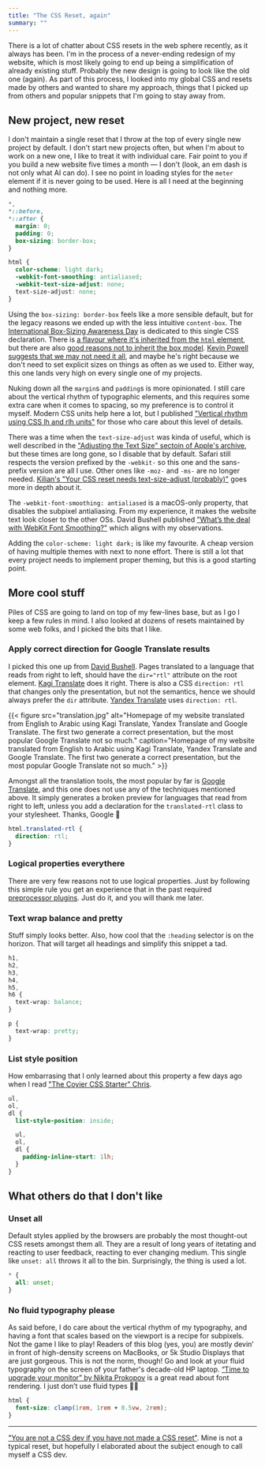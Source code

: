 ```yaml
---
title: "The CSS Reset, again"
summary: ""
---
```


There is a lot of chatter about CSS resets in the web sphere recently, as it always has been. I'm in the process of a never-ending redesign of my website, which is most likely going to end up being a simplification of already existing stuff. Probably the new design is going to look like the old one (again). As part of this process, I looked into my global CSS and resets made by others and wanted to share my approach, things that I picked up from others and popular snippets that I'm going to stay away from.

## New project, new reset

I don't maintain a single reset that I throw at the top of every single new project by default. I don't start new projects often, but when I'm about to work on a new one, I like to treat it with individual care. Fair point to you if you build a new website five times a month — I don't (look, an em dash is not only what AI can do). I see no point in loading styles for the `meter` element if it is never going to be used. Here is all I need at the beginning and nothing more.

```css
*,
*::before,
*::after {
  margin: 0;
  padding: 0;
  box-sizing: border-box;
}

html {
  color-scheme: light dark;
  -webkit-font-smoothing: antialiased;
  -webkit-text-size-adjust: none;
  text-size-adjust: none;
}
```

Using the `box-sizing: border-box` feels like a more sensible default, but for the legacy reasons we ended up with the less intuitive `content-box`. The [International Box-Sizing Awareness Day](https://css-tricks.com/international-box-sizing-awareness-day/) is dedicated to this single CSS declaration. There is [a flavour where it's inherited from the `html` element](https://css-tricks.com/inheriting-box-sizing-probably-slightly-better-best-practice/), but there are also [good reasons not to inherit the box model](https://www.oddbird.net/2025/09/04/box-model/). [Kevin Powell suggests that we may not need it all](https://www.youtube.com/watch?v=PtAcpV6TAGM), and maybe he's right because we don't need to set explicit sizes on things as often as we used to. Either way, this one lands very high on every single one of my projects.

Nuking down all the `margin`s and `padding`s is more opinionated. I still care about the vertical rhythm of typographic elements, and this requires some extra care when it comes to spacing, so my preference is to control it myself. Modern CSS units help here a lot, but I published ["Vertical rhythm using CSS lh and rlh units"](/vertical-rhythm-using-css-lh-and-rlh-units/) for those who care about this level of details.

There was a time when the `text-size-adjust` was kinda of useful, which is well described in the ["Adjusting the Text Size" sectoin of Apple's archive](https://developer.apple.com/library/archive/documentation/AppleApplications/Reference/SafariWebContent/AdjustingtheTextSize/AdjustingtheTextSize.html#//apple_ref/doc/uid/TP40006510-SW16), but these times are long gone, so I disable that by default. Safari still respects the version prefixed by the `-webkit-` so this one and the sans-prefix version are all I use. Other ones like `-moz-` and `-ms-` are no longer needed. [Kilian's "Your CSS reset needs text-size-adjust (probably)"](https://kilianvalkhof.com/2022/css-html/your-css-reset-needs-text-size-adjust-probably/) goes more in depth about it.

The `-webkit-font-smoothing: antialiased` is a macOS-only property, that disables the subpixel antialiasing. From my experience, it makes the website text look closer to the other OSs. David Bushell published ["What’s the deal with WebKit Font Smoothing?"](https://dbushell.com/2024/11/05/webkit-font-smoothing/) which aligns with my observations.

Adding the `color-scheme: light dark;` is like my favourite. A cheap version of having multiple themes with next to none effort. There is still a lot that every project needs to implement proper theming, but this is a good starting point.

## More cool stuff

Piles of CSS are going to land on top of my few-lines base, but as I go I keep a few rules in mind. I also looked at dozens of resets maintained by some web folks, and I picked the bits that I like.

### Apply correct direction for Google Translate results

I picked this one up from [David Bushell](https://dbushell.com/2025/09/12/css-reset/). Pages translated to a language that reads from right to left, should have the `dir="rtl"` attribute on the root element. [Kagi Translate](https://translate.kagi.com/) does it right. There is also a CSS `direction: rtl` that changes only the presentation, but not the semantics, hence we should always prefer the `dir` attribute. [Yandex Translate](https://translate.yandex.com/) uses `direction: rtl`.

{{< figure src="translation.jpg" alt="Homepage of my website translated from English to Arabic using Kagi Translate, Yandex Translate and Google Translate. The first two generate a correct presentation, but the most popular Google Translate not so much." caption="Homepage of my website translated from English to Arabic using Kagi Translate, Yandex Translate and Google Translate. The first two generate a correct presentation, but the most popular Google Translate not so much." >}}

Amongst all the translation tools, the most popular by far is [Google Translate](https://translate.google.com), and this one does not use any of the techniques mentioned above. It simply generates a broken preview for languages that read from right to left, unless you add a declaration for the `translated-rtl` class to your stylesheet. Thanks, Google 🫤

```css
html.translated-rtl {
  direction: rtl;
}
```

### Logical properties everythere

There are very few reasons not to use logical properties. Just by following this simple rule you get an experience that in the past required [preprocessor plugins](https://github.com/vkalinichev/postcss-rtl). Just do it, and you will thank me later.

### Text wrap balance and pretty

Stuff simply looks better. Also, how cool that the `:heading` selector is on the horizon. That will target all headings and simplify this snippet a tad.

```css
h1,
h2,
h3,
h4,
h5,
h6 {
  text-wrap: balance;
}

p {
  text-wrap: pretty;
}
```

### List style position

How embarrasing that I only learned about this property a few days ago when I read ["The Coyier CSS Starter" Chris](https://frontendmasters.com/blog/the-coyier-css-starter/).

```css
ul,
ol,
dl {
  list-style-position: inside;

  ul,
  ol,
  dl {
    padding-inline-start: 1lh;
  }
}
```

## What others do that I don't like

### Unset all

Default styles applied by the browsers are probably the most thought-out CSS resets amongst them all. They are a result of long years of itetating and reacting to user feedback, reacting to ever changing medium. This single like `unset: all` throws it all to the bin. Surprisingly, the thing is used a lot.

```css
* {
  all: unset;
}
```

### No fluid typography please

As said before, I do care about the vertical rhythm of my typography, and having a font that scales based on the viewport is a recipe for subpixels. Not the game I like to play! Readers of this blog (yes, you) are mostly devin’ in front of high-density screens on MacBooks, or 5k Studio Displays that are just gorgeous. This is not the norm, though! Go and look at your fluid typography on the screen of your father's decade-old HP laptop. [“Time to upgrade your monitor” by Nikita Prokopov](https://tonsky.me/blog/monitors/) is a great read about font rendering. I just don’t use fluid types 🤷‍♂️

```css
html {
  font-size: clamp(1rem, 1rem + 0.5vw, 2rem);
}
```

---

["You are not a CSS dev if you have not made a CSS reset"](https://mikemai.net/blog/2024/11/01/you-are-not-a-css-dev-if-you-have-not-made-a-css-reset.html). Mine is not a typical reset, but hopefully I elaborated about the subject enough to call myself a CSS dev.
